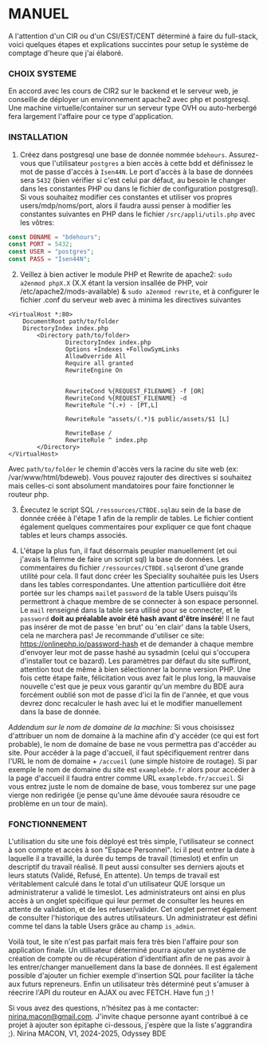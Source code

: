 # MANUEL
A l'attention d'un CIR ou d'un CSI/EST/CENT déterminé à faire du full-stack, 
voici quelques étapes et explications succintes pour setup le système de comptage d'heure que j'ai élaboré.

### CHOIX SYSTEME
En accord avec les cours de CIR2 sur le backend et le serveur web, je conseille de déployer un environnement apache2 avec php et postgresql. 
Une machine virtuelle/container sur un serveur type OVH ou auto-herbergé fera largement l'affaire pour ce type d'application.

### INSTALLATION
1. Créez dans postgresql une base de donnée nommée `bdehours`. Assurez-vous que l'utilisateur `postgres` a bien accès à cette bdd et définissez le mot de passe d'accès à `Isen44N`.
Le port d'accès à la base de données sera `5432` (bien vérifier si c'est celui par défaut, au besoin le changer dans les constantes PHP ou dans le fichier de configuration postgresql). Si vous souhaitez modifier ces constantes et utiliser vos propres users/mdp/noms/port,
alors il faudra aussi penser à modifier les constantes suivantes en PHP dans le fichier `/src/appli/utils.php` avec les vôtres:
```php
const DBNAME = "bdehours";
const PORT = 5432;
const USER = "postgres";
const PASS = "Isen44N";
```

2. Veillez à bien activer le module PHP et Rewrite de apache2: `sudo a2enmod phpX.X` (X.X étant la version insallée de PHP, voir /etc/apache2/mods-available) & `sudo a2enmod rewrite`, et à configurer le fichier .conf du serveur web avec à minima les directives suivantes
```
<VirtualHost *:80>
	DocumentRoot path/to/folder
	DirectoryIndex index.php
	    <Directory path/to/folder>
                DirectoryIndex index.php
                Options +Indexes +FollowSymLinks
                AllowOverride All
                Require all granted
                RewriteEngine On


                RewriteCond %{REQUEST_FILENAME} -f [OR]
                RewriteCond %{REQUEST_FILENAME} -d
                RewriteRule ^(.+) - [PT,L]

                RewriteRule ^assets/(.*)$ public/assets/$1 [L]

                RewriteBase /
                RewriteRule ^ index.php
        </Directory>
</VirtualHost>
```
Avec `path/to/folder` le chemin d'accès vers la racine du site web (ex: /var/www/html/bdeweb). Vous pouvez rajouter des directives si souhaitez mais celles-ci sont absolument mandatoires pour faire fonctionner le routeur php.

3. Éxecutez le script SQL `/ressources/CTBDE.sql`au sein de la base de donnée créée à l'étape 1 afin de la remplir de tables. Le fichier contient également quelques commentaires pour expliquer ce que font chaque tables et leurs champs associés.

4. L'étape la plus fun, il faut désormais peupler manuellement (et oui j'avais la flemme de faire un script sql) la base de données. Les commentaires du fichier `/ressources/CTBDE.sql`seront d'une grande utilité pour cela. 
Il faut donc créer les Speciality souhaitée puis les Users dans les tables correspondantes. Une attention particullière doit être portée sur les champs `mail`et `password` de la table Users puisqu'ils permettront à chaque membre de se connecter à son espace personnel.
Le `mail` renseigné dans la table sera utilisé pour se connecter, et le `password` __doit au préalable avoir été hash avant d'être inséré__! Il ne faut pas insérer de mot de passe 'en brut' ou 'en clair' dans la table Users, cela ne marchera pas! Je recommande d'utiliser ce site: https://onlinephp.io/password-hash et de demander à chaque membre d'envoyer leur mot de passe hashé au sysadmin (celui qui s'occupera d'installer tout ce bazard). Les paramètres par défaut du site suffiront, attention tout de même à bien sélectionner la bonne version PHP. Une fois cette étape faite, félicitation vous avez fait le plus long, la mauvaise nouvelle c'est que je peux vous garantir qu'un membre du BDE aura forcément oublié son mot de passe d'ici la fin de l'année, et que vous devrez donc recalculer le hash avec lui et le modifier manuellement dans la base de donnée.

*Addendum sur le nom de domaine de la machine:* Si vous choisissez d'attribuer un nom de domaine à la machine afin d'y accéder (ce qui est fort probable), le nom de domaine de base ne vous permettra pas d'accéder au site. Pour accéder à la page d'accueil, il faut spécifiquement rentrer dans l'URL le nom de domaine + `/accueil` (une simple histoire de routage). Si par exemple le nom de domaine du site est `examplebde.fr` alors pour accéder à la page d'accueil il faudra entrer comme URL `examplebde.fr/accueil`. Si vous entrez juste le nom de domaine de base, vous tomberez sur une page vierge non redirigée (je pense qu'une âme dévouée saura résoudre ce problème en un tour de main).

### FONCTIONNEMENT
L'utilisation du site une fois déployé est très simple, l'utilisateur se connect à son compte et accès à son "Espace Personnel". Ici il peut entrer la date à laquelle il a travaillé, la durée du temps de travail (timeslot) et enfin un descriptif du travail réalisé. Il peut aussi consulter ses derniers ajouts et leurs statuts (Validé, Refusé, En attente). Un temps de travail est véritablement calculé dans le total d'un utilisateur QUE lorsque un administraterur a validé le timeslot. Les administrateurs ont ainsi en plus accès à un onglet spécifique qui leur permet de consulter les heures en attente de validation, et de les refuser/valider. Cet onglet permet également de consulter l'historique des autres utilisateurs. Un administrateur est défini comme tel dans la table Users grâce au champ `is_admin`.

Voilà tout, le site n'est pas parfait mais fera très bien l'affaire pour son application finale. Un utilisateur déterminé pourra ajouter un système de création de compte ou de récupération d'identifiant afin de ne pas avoir à les entrer/changer manuellement dans la base de données. Il est également possible d'ajouter un fichier exemple d'insertion SQL pour faciliter la tâche aux futurs repreneurs. Enfin un utilisateur très déterminé peut s'amuser à réecrire l'API du routeur en AJAX ou avec FETCH. Have fun ;) !

Si vous avez des questions, n'hésitez pas à me contacter: nirina.macon@gmail.com. J'invite chaque personne ayant contribué à ce projet à ajouter son épitaphe ci-dessous, j'espère que la liste s'aggrandira ;).
Nirina MACON, V1, 2024-2025, Odyssey BDE